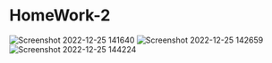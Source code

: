 # HomeWork-2
![Screenshot 2022-12-25 141640](https://user-images.githubusercontent.com/117830684/209471568-5ec705c9-e802-4439-a180-d91f4f0e1919.png)
![Screenshot 2022-12-25 142659](https://user-images.githubusercontent.com/117830684/209471835-732f8511-c6cb-4468-acf1-23db2e536959.png)
![Screenshot 2022-12-25 144224](https://user-images.githubusercontent.com/117830684/209472368-ed78470e-6680-4fd7-8b21-8b8bb84361ec.png)
